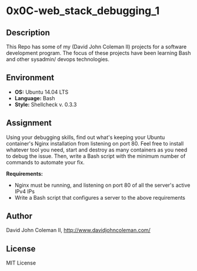# 0x0C-web_stack_debugging_1

## Description

This Repo has some of my (David John Coleman II) projects for a software development program.
The focus of these projects have been learning Bash and other sysadmin/ devops
technologies.

## Environment

* __OS:__ Ubuntu 14.04 LTS
* __Language:__ Bash
* __Style:__ Shellcheck v. 0.3.3

## Assignment

Using your debugging skills, find out what's keeping your Ubuntu container's
Nginx installation from listening on port 80. Feel free to install whatever
tool you need, start and destroy as many containers as you need to debug the
issue. Then, write a Bash script with the minimum number of commands to
automate your fix.

__Requirements:__

* Nginx must be running, and listening on port 80 of all the server's active
  IPv4 IPs
* Write a Bash script that configures a server to the above requirements

## Author

David John Coleman II, http://www.davidjohncoleman.com/

## License

MIT License
